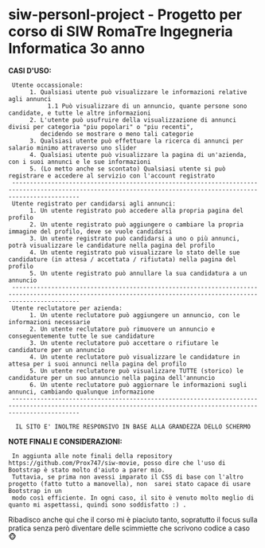 # siw-personl-project - Progetto per corso di SIW RomaTre Ingegneria Informatica 3o anno

**CASI D'USO:**
   
     Utente occassionale: 
          1. Qualsiasi utente può visualizzare le informazioni relative agli annunci
               1.1 Può visualizzare di un annuncio, quante persone sono candidate, e tutte le altre informazioni
          2. L'utente può usufruire della visualizzazione di annunci divisi per categoria "piu popolari" o "piu recenti",
             decidendo se mostrare o meno tali categorie
          3. Qualsiasi utente può effettuare la ricerca di annunci per salario minimo attraverso uno slider
          4. Qualsiasi utente può visualizzare la pagina di un'azienda, con i suoi annunci e le sue informazioni
          5. (Lo metto anche se scontato) Qualsiasi utente si può registrare e accedere al servizio con l'account registrato
     ---------------------------------------------------------------------------------------------------------------------------------------------------------------
     Utente registrato per candidarsi agli annunci:
          1. Un utente registrato può accedere alla propria pagina del profilo
          2. Un utente registrato può aggiungere o cambiare la propria immagine del profilo, deve se vuole candidarsi
          3. Un utente registrato può candidarsi a uno o più annunci, potrà visualizzare le candidature nella pagina del profilo
          4. Un utente registrato può visualizzare lo stato delle sue candidature (in attesa / accettata / rifiutata) nella pagina del profilo
          5. Un utente registrato può annullare la sua candidatura a un annuncio 
     ---------------------------------------------------------------------------------------------------------------------------------------------------------------
     Utente reclutatore per azienda:
          1. Un utente reclutatore può aggiungere un annuncio, con le informazioni necessarie
          2. Un utente reclutatore può rimuovere un annuncio e conseguentemente tutte le sue candidature
          3. Un utente reclutatore può accettare o rifiutare le candidature per un annuncio
          4. Un utente reclutatore può visualizzare le candidature in attesa per i suoi annunci nella pagina del profilo
          5. Un utente reclutatore può visualizzare TUTTE (storico) le candidature per un suo annuncio nella pagina dell'annuncio
          6. Un utente reclutatore può aggiornare le informazioni sugli annunci, cambiando qualunque informazione
     ---------------------------------------------------------------------------------------------------------------------------------------------------------------

      IL SITO E' INOLTRE RESPONSIVO IN BASE ALLA GRANDEZZA DELLO SCHERMO
          

**NOTE FINALI E CONSIDERAZIONI:**

     In aggiunta alle note finali della repository https://github.com/Prox747/siw-movie, posso dire che l'uso di Bootstrap è stato molto d'aiuto a parer mio.
     Tuttavia, se prima non avessi imparato il CSS di base con l'altro progetto (fatto tutto a manovella), non  sarei stato capace di usare Bootstrap in un 
     modo così efficiente. In ogni caso, il sito è venuto molto meglio di quanto mi aspettassi, quindi sono soddisfatto :) .
     
     
Ribadisco anche qui che il corso mi è piaciuto tanto, sopratutto il focus sulla pratica senza però diventare delle scimmiette che scrivono codice a caso 🐵
     
               
